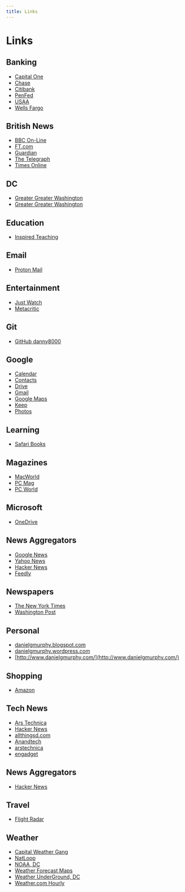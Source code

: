 ```yaml
---
title: Links
---
```


# Links

<div markdown="1">

## Banking

* [Capital One](https://www.capitalone.com/)
* [Chase](https://www.chase.com/)
* [Citibank](https://www.citi.com/)
* [PenFed](https://www.penfed.org/)
* [USAA](https://www.usaa.com/)
* [Wells Fargo](https://wellsfargo.com/)

</div>
<div markdown="1">

## British News

* [BBC On-Line](http://news.bbc.co.uk/)
* [FT.com](http://news.ft.com/)
* [Guardian ](https://www.theguardian.com/)
* [The Telegraph](http://www.telegraph.co.uk/)
* [Times Online](http://www.timesonline.co.uk/)

</div>
<div markdown="1">

## DC

* [Greater Greater Washington](http://greatergreaterwashington.org/)
* [Greater Greater Washington](http://www.thehillishome.com/)

</div>
<div markdown="1">

## Education

* [Inspired Teaching](https://www.inspiredteachingschool.org/apps/pages/index.jsp?uREC_ID=1189392&type=d&pREC_ID=1432766)

</div>
<div markdown="1">

## Email

* [Proton Mail](https://mail.protonmail.com/)

</div>
<div markdown="1">

## Entertainment

* [Just Watch](https://www.justwatch.com/us/watchlist)
* [Metacritic](https://www.metacritic.com/browse/movies/genre/metascore/family?view=condensed)

</div>
<div markdown="1">

## Git

* [GitHub danny8000](https://github.com/danny8000?tab=repositories)

</div>
<div markdown="1">

## Google

* [Calendar](https://calendar.google.com)
* [Contacts](https://contacts.google.com/)
* [Drive](https://photos.google.com/)
* [Gmail](https://mail.google.com/mail/u/0/)
* [Google Maps ](http://maps.google.com/)
* [Keep](https://keep.google.com/)
* [Photos](https://photos.google.com/)

</div>
<div markdown="1">

## Learning

* [Safari Books](https://learning.oreilly.com/home/)

</div>
<div markdown="1">

## Magazines

* [MacWorld ](http://www.macworld.com/)
* [PC Mag](http://www.pcmag.com/)
* [PC World](http://www.pcworld.com/)

</div>
<div markdown="1">

## Microsoft

* [OneDrive](https://onedrive.live.com)

</div>
<div markdown="1">

## News Aggregators

* [Google News](http://news.google.com/)
* [Yahoo News](http://news.yahoo.com/)
* [Hacker News](https://news.ycombinator.com/over?points=200)
* [Feedly](https://feedly.com/)

</div>
<div markdown="1">

## Newspapers

* [The New York Times](http://www.nytimes.com/)
* [Washington Post](http://www.washingtonpost.com/)

</div>
<div markdown="1">

## Personal

* [danielgmurphy.blogspot.com](http://danielgmurphy.blogspot.com/)
* [danielgmurphy.wordpress.com](https://danielgmurphy.wordpress.com/)
* [http://www.danielgmurphy.com/](http://www.danielgmurphy.com/)

</div>
<div markdown="1">

## Shopping

* [Amazon](https://smile.amazon.com/)

</div>
<div markdown="1">

## Tech News

* [Ars Technica](https://arstechnica.com/)
* [Hacker News](https://news.ycombinator.com/news)
* [allthingsd.com](http://allthingsd.com/)
* [Anandtech](http://www.anandtech.com/)
* [arstechnica](http://arstechnica.com/)
* [engadget](http://www.engadget.com/)

</div>
<div markdown="1">

## News Aggregators

* [Hacker News](http://news.ycombinator.com/over?points=200)

</div>
<div markdown="1">

## Travel

* [Flight Radar](https://www.flightradar24.com)

</div>
<div markdown="1">

## Weather

* [Capital Weather Gang](https://www.washingtonpost.com/news/capital-weather-gang/)
* [NatLoop](https://radar.weather.gov/Conus/Loop/NatLoop.gif)
* [NOAA, DC](http://www.erh.noaa.gov/lwx/)
* [Weather Forecast Maps](https://www.weather.gov/forecastmaps)
* [Weather UnderGround, DC](http://www.wunderground.com/cgi-bin/findweather/getForecast?query=20003/)
* [Weather.com Hourly](http://www.weather.com/weather/hourbyhour/graph/Washington+DC+20003:4:US)

</div>
